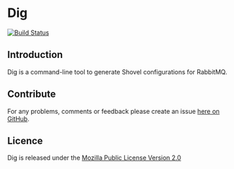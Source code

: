 Dig
===

[![Build Status](https://secure.travis-ci.org/brendanhay/dig.png)](http://travis-ci.org/brendanhay/dig)


<a name="introduction" />

Introduction
------------

Dig is a command-line tool to generate Shovel configurations for RabbitMQ.


<a name="contribute" />

Contribute
----------

For any problems, comments or feedback please create an issue [here on GitHub](github.com/brendanhay/dig/issues).


<a name="licence" />

Licence
-------

Dig is released under the [Mozilla Public License Version 2.0](http://www.mozilla.org/MPL/)

